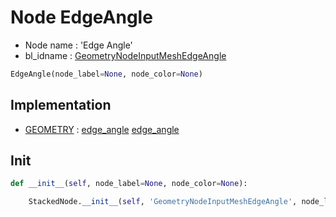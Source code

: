 # Node EdgeAngle

- Node name : 'Edge Angle'
- bl_idname : [GeometryNodeInputMeshEdgeAngle](https://docs.blender.org/api/current/bpy.types.GeometryNodeInputMeshEdgeAngle.html)


``` python
EdgeAngle(node_label=None, node_color=None)
```
## Implementation

- [GEOMETRY](/docs/GeoNodes/socket_GEOMETRY.md) : [edge_angle](/docs/GeoNodes/socket_GEOMETRY.md#edge_angle) [edge_angle](/docs/GeoNodes/socket_GEOMETRY.md#edge_angle)

## Init

``` python
def __init__(self, node_label=None, node_color=None):

    StackedNode.__init__(self, 'GeometryNodeInputMeshEdgeAngle', node_label=node_label, node_color=node_color)
```

